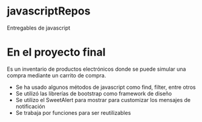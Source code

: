 # javascriptRepos
Entregables de javascript

# En el proyecto final

Es un inventario de productos electrónicos donde se puede simular una compra mediante un carrito de compra.

- Se ha usado algunos métodos de javascript como find, filter, entre otros
- Se utilizó las librerías de bootstrap como framework de diseño
- Se utilizo el SweetAlert para mostrar para customizar los mensajes de notificación
- Se trabaja por funciones para ser reutilizables

